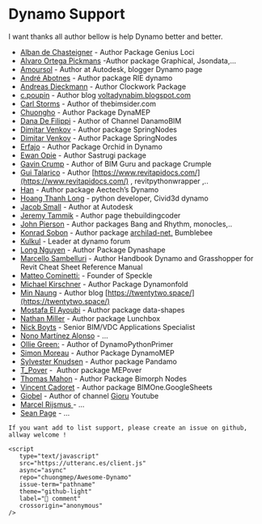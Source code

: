 # Dynamo Support

I want thanks all author bellow is help Dynamo better and better.

- [Alban de Chasteigner](https://github.com/albandechasteigner) - Author Package Genius Loci
- [Alvaro Ortega Pickmans](https://github.com/alvpickmans) -Author package Graphical, Jsondata,...
- [Amoursol](https://github.com/Amoursol) - Author at Autodesk, blogger Dynamo page
- [André Abotnes](https://github.com/andre-abotnes) -  Author package RIE dynamo
- [Andreas Dieckmann](https://github.com/andydandy74) - Author Clockwork Package
- [c.poupin](https://forum.dynamobim.com/u/c.poupin/summary) - Author blog [voltadynabim.blogspot.com](http://voltadynabim.blogspot.com/)
- [Carl Storms](https://twitter.com/thebimsider) - Author of thebimsider.com
- [Chuongho](https://github.com/chuongmep) - Author Package DynaMEP
- [Dana De Filippi](https://www.linkedin.com/in/danadefilippi/) - Author of Channel DanamoBIM
- [Dimitar Venkov](https://github.com/dimven) - Author package SpringNodes
- [Dimitar Venkov](https://github.com/dimven/SpringNodes) - Author Package SpringNodes
- [Erfajo](https://github.com/erfajo) - Author Package Orchid in Dynamo
- [Ewan Opie](https://www.linkedin.com/in/ewan-opie-746b577b/) - Author Sastrugi package
- [Gavin Crump](https://github.com/aussieBIMguru) - Author of BIM Guru and package Crumple
- [Gui Talarico](https://github.com/gtalarico) - Author [https://www.revitapidocs.com/](https://www.revitapidocs.com/) , revitpythonwrapper ,..
- [Han](http://aectechy.com/about/) - Author package Aectech’s Dynamo
- [Hoang Thanh Long](https://github.com/htlcnn) - python developer, Civid3d dynamo
- [Jacob Small](https://forum.dynamobim.com/u/jacobsmall/summary) - Author at Autodesk
- [Jeremy Tammik](https://github.com/jeremytammik) - Author page thebuildingcoder
- [John Pierson](https://github.com/johnpierson) - Author packages Bang and Rhythm, monocles,..
- [Konrad Sobon](https://github.com/ksobon) - Author package [archilad-net,](archi-lab.net) Bumblebee
- [Kulkul](https://forum.dynamobim.com/u/kulkul/summary) - Leader at dynamo forum
- [Long Nguyen](https://github.com/LongNguyenP) - Author Package Dynashape
- [Marcello Sambelluri](https://twitter.com/marcellosgamb) - Author Handbook Dynamo and Grasshopper for Revit Cheat Sheet Reference Manual
- [Matteo Cominetti:](https://github.com/teocomi) - Founder of Speckle
- [Michael Kirschner](https://github.com/mjkkirschner) - Author Package Dynamonfold
- [Min Naung](https://github.com/mgjean) - Author blog [https://twentytwo.space/](https://twentytwo.space/)
- [Mostafa El Ayoubi](https://github.com/MostafaElAyoubi) - Author package data-shapes
- [Nathan Miller](https://twitter.com/archinate) - Author package Lunchbox
- [Nick Boyts](https://forum.dynamobim.com/u/nick_boyts/summary) - Senior BIM/VDC Applications Specialist
- [Nono Martínez Alonso](https://github.com/nonoesp?tab=repositories) - ...
- [Ollie Green:](https://github.com/OliverEGreen) - Author of DynamoPythonPrimer
- [Simon Moreau](https://github.com/simonmoreau) - Author Package DynamoMEP
- [Sylvester Knudsen](https://github.com/SHKnudsen) - Author package Pandamo
- [T_Pover](https://forum.dynamobim.com/u/t_pover/summary) -  Author package MEPover
- [Thomas Mahon](https://github.com/ThomasMahon) - Author Package Bimorph Nodes
- [Vincent Cadoret](https://github.com/vinnividivicci) - Author package BIMOne.GoogleSheets
- [Giobel](https://github.com/giobel) - Author of channel [Gioru](https://www.youtube.com/channel/UCiDE0GctsWlA28FqxKq_vPA) Youtube
- [Marcel Rijsmus ](https://forum.dynamobim.com/u/marcel_rijsmus/summary) - ...
- [Sean Page](https://www.linkedin.com/in/sean-page-aia-ncarb-leed-ap-b06b0041/) - ...

```{note}
If you want add to list support, please create an issue on github, allway welcome !
```

```{raw} html
<script
   type="text/javascript"
   src="https://utteranc.es/client.js"
   async="async"
   repo="chuongmep/Awesome-Dynamo"
   issue-term="pathname"
   theme="github-light"
   label="💬 comment"
   crossorigin="anonymous"
/>
```